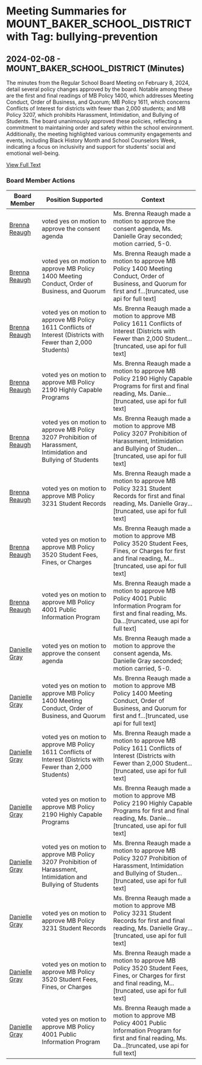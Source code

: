 # Meeting Summaries for MOUNT_BAKER_SCHOOL_DISTRICT with Tag: bullying-prevention

## 2024-02-08 - MOUNT_BAKER_SCHOOL_DISTRICT (Minutes)

The minutes from the Regular School Board Meeting on February 8, 2024, detail several policy changes approved by the board. Notable among these are the first and final readings of MB Policy 1400, which addresses Meeting Conduct, Order of Business, and Quorum; MB Policy 1611, which concerns Conflicts of Interest for districts with fewer than 2,000 students; and MB Policy 3207, which prohibits Harassment, Intimidation, and Bullying of Students. The board unanimously approved these policies, reflecting a commitment to maintaining order and safety within the school environment. Additionally, the meeting highlighted various community engagements and events, including Black History Month and School Counselors Week, indicating a focus on inclusivity and support for students' social and emotional well-being.

[View Full Text](https://raw.githubusercontent.com/VoronoiPerspectives/WashingtonStateSchoolBoardExplorer/refs/heads/main/data/countries/usa/states/wa/counties/whatcom/school_boards/mount_baker_school_district/2024/2024-02-08-minutes.txt)

### Board Member Actions

| Board Member | Position Supported | Context |
|--------------|--------------------|---------|
| [Brenna Reaugh](board_member_340.md) | voted yes on motion to approve the consent agenda | Ms. Brenna Reaugh made a motion to approve the consent agenda, Ms. Danielle Gray seconded; motion carried, 5-0. |
| [Brenna Reaugh](board_member_340.md) | voted yes on motion to approve MB Policy 1400 Meeting Conduct, Order of Business, and Quorum | Ms. Brenna Reaugh made a motion to approve MB Policy 1400 Meeting Conduct, Order of Business, and Quorum for first and f...[truncated, use api for full text] |
| [Brenna Reaugh](board_member_340.md) | voted yes on motion to approve MB Policy 1611 Conflicts of Interest (Districts with Fewer than 2,000 Students) | Ms. Brenna Reaugh made a motion to approve MB Policy 1611 Conflicts of Interest (Districts with Fewer than 2,000 Student...[truncated, use api for full text] |
| [Brenna Reaugh](board_member_340.md) | voted yes on motion to approve MB Policy 2190 Highly Capable Programs | Ms. Brenna Reaugh made a motion to approve MB Policy 2190 Highly Capable Programs for first and final reading, Ms. Danie...[truncated, use api for full text] |
| [Brenna Reaugh](board_member_340.md) | voted yes on motion to approve MB Policy 3207 Prohibition of Harassment, Intimidation and Bullying of Students | Ms. Brenna Reaugh made a motion to approve MB Policy 3207 Prohibition of Harassment, Intimidation and Bullying of Studen...[truncated, use api for full text] |
| [Brenna Reaugh](board_member_340.md) | voted yes on motion to approve MB Policy 3231 Student Records | Ms. Brenna Reaugh made a motion to approve MB Policy 3231 Student Records for first and final reading, Ms. Danielle Gray...[truncated, use api for full text] |
| [Brenna Reaugh](board_member_340.md) | voted yes on motion to approve MB Policy 3520 Student Fees, Fines, or Charges | Ms. Brenna Reaugh made a motion to approve MB Policy 3520 Student Fees, Fines, or Charges for first and final reading, M...[truncated, use api for full text] |
| [Brenna Reaugh](board_member_340.md) | voted yes on motion to approve MB Policy 4001 Public Information Program | Ms. Brenna Reaugh made a motion to approve MB Policy 4001 Public Information Program for first and final reading, Ms. Da...[truncated, use api for full text] |
| [Danielle Gray](board_member_337.md) | voted yes on motion to approve the consent agenda | Ms. Brenna Reaugh made a motion to approve the consent agenda, Ms. Danielle Gray seconded; motion carried, 5-0. |
| [Danielle Gray](board_member_337.md) | voted yes on motion to approve MB Policy 1400 Meeting Conduct, Order of Business, and Quorum | Ms. Brenna Reaugh made a motion to approve MB Policy 1400 Meeting Conduct, Order of Business, and Quorum for first and f...[truncated, use api for full text] |
| [Danielle Gray](board_member_337.md) | voted yes on motion to approve MB Policy 1611 Conflicts of Interest (Districts with Fewer than 2,000 Students) | Ms. Brenna Reaugh made a motion to approve MB Policy 1611 Conflicts of Interest (Districts with Fewer than 2,000 Student...[truncated, use api for full text] |
| [Danielle Gray](board_member_337.md) | voted yes on motion to approve MB Policy 2190 Highly Capable Programs | Ms. Brenna Reaugh made a motion to approve MB Policy 2190 Highly Capable Programs for first and final reading, Ms. Danie...[truncated, use api for full text] |
| [Danielle Gray](board_member_337.md) | voted yes on motion to approve MB Policy 3207 Prohibition of Harassment, Intimidation and Bullying of Students | Ms. Brenna Reaugh made a motion to approve MB Policy 3207 Prohibition of Harassment, Intimidation and Bullying of Studen...[truncated, use api for full text] |
| [Danielle Gray](board_member_337.md) | voted yes on motion to approve MB Policy 3231 Student Records | Ms. Brenna Reaugh made a motion to approve MB Policy 3231 Student Records for first and final reading, Ms. Danielle Gray...[truncated, use api for full text] |
| [Danielle Gray](board_member_337.md) | voted yes on motion to approve MB Policy 3520 Student Fees, Fines, or Charges | Ms. Brenna Reaugh made a motion to approve MB Policy 3520 Student Fees, Fines, or Charges for first and final reading, M...[truncated, use api for full text] |
| [Danielle Gray](board_member_337.md) | voted yes on motion to approve MB Policy 4001 Public Information Program | Ms. Brenna Reaugh made a motion to approve MB Policy 4001 Public Information Program for first and final reading, Ms. Da...[truncated, use api for full text] |

